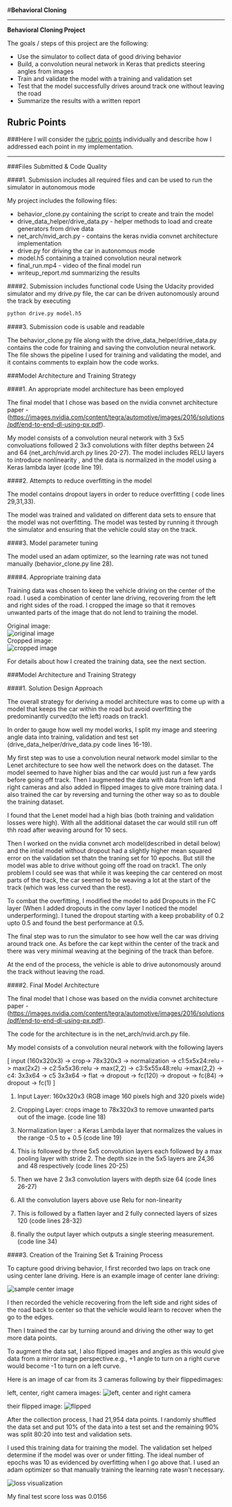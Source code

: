 #**Behavioral Cloning** 
    
---

**Behavioral Cloning Project**

The goals / steps of this project are the following:
* Use the simulator to collect data of good driving behavior
* Build, a convolution neural network in Keras that predicts steering angles from images
* Train and validate the model with a training and validation set
* Test that the model successfully drives around track one without leaving the road
* Summarize the results with a written report


[//]: # (Image References)

[sample_center_image]: ./examples/sample_centre_image.png "Sample Center Image"
[cropped_image]: ./examples/cropped_image.png "Cropped Image"
[aug_left_right]: ./examples/augment_left_center_right.png "Left Center Right camera images"
[aug_flipped]: ./examples/augment_flipped.png "Flipped camera images"
[visualize_loss]: ./examples/visualize_loss.png "Loss Visualization"



## Rubric Points
###Here I will consider the [rubric points](https://review.udacity.com/#!/rubrics/432/view) individually and describe how I addressed each point in my implementation.  

---
###Files Submitted & Code Quality

####1. Submission includes all required files and can be used to run the simulator in autonomous mode

My project includes the following files:
* behavior_clone.py containing the script to create and train the model
* drive_data_helper/drive_data.py - helper methods to load and create generators from drive data
* net_arch/nvid_arch.py - contains the keras nvidia convnet architecture implementation
* drive.py for driving the car in autonomous mode
* model.h5 containing a trained convolution neural network 
* final_run.mp4 - video of the final model run
* writeup_report.md summarizing the results

####2. Submission includes functional code
Using the Udacity provided simulator and my drive.py file, the car can be driven autonomously around the track by executing 
```sh
python drive.py model.h5
```

####3. Submission code is usable and readable

The behavior_clone.py file along with the drive_data_helper/drive_data.py contains the code for training and saving the convolution neural network. The file shows the pipeline I used for training and validating the model, and it contains comments to explain how the code works.

###Model Architecture and Training Strategy

####1. An appropriate model architecture has been employed

The final model that I chose was based on the nvidia convnet architecture paper - (https://images.nvidia.com/content/tegra/automotive/images/2016/solutions/pdf/end-to-end-dl-using-px.pdf). 

My model consists of a convolution neural network with 3 5x5 convoluations followed 2 3x3 convolutions with filter depths between 24 and 64 (net_arch/nvid.arch.py lines 20-27). 
The model includes RELU layers to introduce nonlinearity , and the data is normalized in the model using a Keras lambda layer (code line 19).


####2. Attempts to reduce overfitting in the model

The model contains dropout layers in order to reduce overfitting ( code lines 29,31,33). 

The model was trained and validated on different data sets to ensure that the model was not overfitting. The model was tested by running it through the simulator and ensuring that the vehicle could stay on the track.

####3. Model parameter tuning

The model used an adam optimizer, so the learning rate was not tuned manually (behavior_clone.py line 28).

####4. Appropriate training data

Training data was chosen to keep the vehicle driving on the center of the road. I used a combination of center lane driving, recovering from the left and right sides of the road. I cropped the image so that it removes unwanted parts of the image that do not lend to training the model.

Original image:<br/>
![original image][sample_center_image]
<br/>
Cropped image:<br/>
![cropped image][cropped_image]
<br/>

For details about how I created the training data, see the next section. 

###Model Architecture and Training Strategy

####1. Solution Design Approach

The overall strategy for deriving a model architecture was to come up with a model that keeps the car within the road but avoid overfitting the predominantly curved(to the left) roads on track1. 

In order to gauge how well my model works, I split my image and steering angle data into training, validation and test set (drive_data_helper/drive_data.py code lines 16-19). 

My first step was to use a convolution neural network model similar to the Lenet architecture to see how well the network does on the dataset. The model seemed to have higher bias and the car would just run a few yards before going off track. Then I augmented the data with data from left and right cameras and also added in flipped images to give more training data. I also trained the car by reversing and turning the other way so as to double the training dataset. 

I found that the Lenet model had a high bias (both training and validation losses were high). With all the additional dataset the car would still run off thh road after weaving around for 10 secs.

Then I worked on the nvidia convnet arch model(described in detail below) and the intial model without dropout had a slightly higher mean squared error on the validation set thatn the traning set for 10 epochs. But still the model was able to drive without going off the road on track1. The only problem I could see was that while it was keeping the car centered on most parts of the track, the car seemed to be weaving a lot at the start of the track (which was less curved than the rest).  

To combat the overfitting, I modified the model to add Dropouts in the FC layer (When I added dropouts in the conv layer I noticed the model underperforming). I tuned the dropout starting with a keep probability of 0.2 upto 0.5 and found the best performance at 0.5.

The final step was to run the simulator to see how well the car was driving around track one. As before the car kept within the center of the track and there was very minimal weaving at the begining of the track than before.

At the end of the process, the vehicle is able to drive autonomously around the track without leaving the road.

####2. Final Model Architecture

The final model that I chose was based on the nvidia convnet architecture paper - (https://images.nvidia.com/content/tegra/automotive/images/2016/solutions/pdf/end-to-end-dl-using-px.pdf). 

The code for the architecture is in the net_arch/nvid.arch.py file. 

My model consists of a convolution neural network with the following layers

[ input (160x320x3) -> crop-> 78x320x3 -> normalization -> c1:5x5x24:relu -> max(2x2) -> 
c2:5x5x36:relu -> max(2,2) ->  c3:5x55x48:relu ->max(2,2) -> c4: 3x3x64  -> c5 3x3x64 -> 
flat -> dropout ->  fc(120) -> dropout ->  fc(84) -> dropout -> fc(1) ]
    
1. Input Layer: 160x320x3  (RGB image 160 pixels high and 320 pixels wide) 

2. Cropping Layer: crops image to 78x320x3 to remove unwanted parts out of the image. (code line 18)

3. Normalization layer : a Keras Lambda layer that normalizes the values in the range -0.5 to + 0.5 (code line 19)

4. This is followed by three 5x5 convolution layers each followed by a max pooling layer with stride 2. The depth size in the 5x5 layers are 24,36 and 48 respectively (code lines 20-25)

5. Then we have 2 3x3 convolution layers with depth size 64 (code lines 26-27)

6. All the convolution layers above use Relu for non-linearity

7. This is followed by a flatten layer and 2 fully connected layers of sizes 120 (code lines 28-32)

8. finally the output layer which outputs a single steering measurement.(code line 34)


####3. Creation of the Training Set & Training Process

To capture good driving behavior, I first recorded two laps on track one using center lane driving. Here is an example image of center lane driving:

![sample center image][sample_center_image]

I then recorded the vehicle recovering from the left side and right sides of the road back to center so that the vehicle would learn to recover when the go to the edges.

Then I trained the car by turning around and driving the other way to get more data points.

To augment the data sat, I also flipped images and angles as this would give data from a mirror image perspective.e.g., +1 angle to turn on a right curve would become -1 to turn on a left curve. 

Here is an image of car from its 3 cameras following by their flippedimages:

left, center, right camera images:
![left, center and right camera][aug_left_right]

their flipped image:
![flipped][aug_flipped]


After the collection process, I had 21,954 data points. I randomly shuffled the data set and put 10% of the data into a test set and the remaining 90% was split 80:20 into test and validation sets. 

I used this training data for training the model. The validation set helped determine if the model was over or under fitting. The ideal number of epochs was 10 as evidenced by overfitting when I go above that. I used an adam optimizer so that manually training the learning rate wasn't necessary.

![loss visualization][visualize_loss]

My final test score loss was 0.0156

